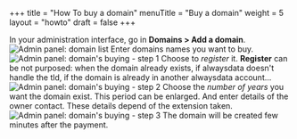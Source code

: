 +++
title = "How To buy a domain"
menuTitle = "Buy a domain"
weight = 5
layout = "howto"
draft = false
+++

In your administration interface, go in **Domains > Add a domain**.
![Admin panel: domain list](/en/platform/domains/admin-panel_domain-list_en.png)
Enter domains names you want to buy.
![Admin panel: domain's buying - step 1](/en/platform/domains/admin-panel_add-domain1_en.png)
Choose to _register_ it. **Register** can be not purposed: when the domain already exists, if alwaysdata doesn't handle the tld, if the domain is already in another alwaysdata account...
![Admin panel: domain's buying - step 2](/en/platform/domains/admin-panel_add-domain2_en.png)
Choose the _number of years_ you want the domain exist. This period can be enlarged.
And enter details of the owner contact. These details depend of the extension taken.
![Admin panel: domain's buying - step 3](/en/platform/domains/admin-panel_add-domain3_en.png)
The domain will be created few minutes after the payment.
